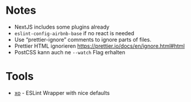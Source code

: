 # Notes

- NextJS includes some plugins already
- `eslint-config-airbnb-base` if no react is needed
- Use “prettier-ignore” comments to ignore parts of files.
- Prettier HTML ignorieren https://prettier.io/docs/en/ignore.html#html
- PostCSS kann auch ne `--watch` Flag erhalten

# Tools

- [xo](https://github.com/xojs/xo) - ESLint Wrapper with nice defaults
